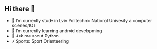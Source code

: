 ## Hi there 👋


- 🔭 I’m currently study in Lviv Politechnic National Univesity a computer scienes/IOT
- 🌱 I’m currently learning android developming
- 💬 Ask me about Python
- ⚡ Sports: Sport Orienteering
